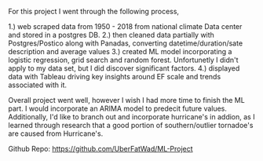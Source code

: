 For this project I went through the following process, 

1.) web scraped data from 1950 - 2018 from national climate Data center and stored in a postgres DB. 
2.) then cleaned data partially with Postgres/Postico along with Panadas, converting datetime/duration/sate description and average values
3.) created ML model incorporating a logistic regression, grid search and random forest. Unfortunetly I didn't apply to my data set, but I did discover significant factors. 
4.) displayed data with Tableau driving key insights around EF scale and trends associated with it. 

Overall project went well, however I wish I had more time to finish the ML part. I would incorporate an ARIMA model to predecit future values.
Additionally, I'd like to branch out and incorporate hurricane's in addion, as I learned through research that a good portion of southern/outlier tornadoe's are caused from Hurricane's. 

Github Repo: https://github.com/UberFatWad/ML-Project



